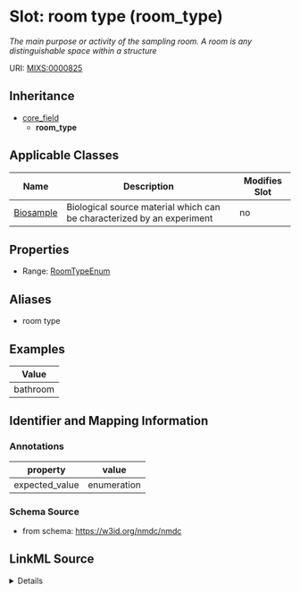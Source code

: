 # Slot: room type (room_type)


_The main purpose or activity of the sampling room. A room is any distinguishable space within a structure_



URI: [MIXS:0000825](https://w3id.org/mixs/0000825)




## Inheritance

* [core_field](core_field.md)
    * **room_type**





## Applicable Classes

| Name | Description | Modifies Slot |
| --- | --- | --- |
[Biosample](Biosample.md) | Biological source material which can be characterized by an experiment |  no  |







## Properties

* Range: [RoomTypeEnum](RoomTypeEnum.md)



## Aliases


* room type




## Examples

| Value |
| --- |
| bathroom |

## Identifier and Mapping Information





### Annotations

| property | value |
| --- | --- |
| expected_value | enumeration || occurrence | 1 |



### Schema Source


* from schema: https://w3id.org/nmdc/nmdc




## LinkML Source

<details>
```yaml
name: room_type
annotations:
  expected_value:
    tag: expected_value
    value: enumeration
  occurrence:
    tag: occurrence
    value: '1'
description: The main purpose or activity of the sampling room. A room is any distinguishable
  space within a structure
title: room type
examples:
- value: bathroom
from_schema: https://w3id.org/nmdc/nmdc
aliases:
- room type
rank: 1000
is_a: core field
slot_uri: MIXS:0000825
multivalued: false
alias: room_type
domain_of:
- Biosample
range: room_type_enum

```
</details>